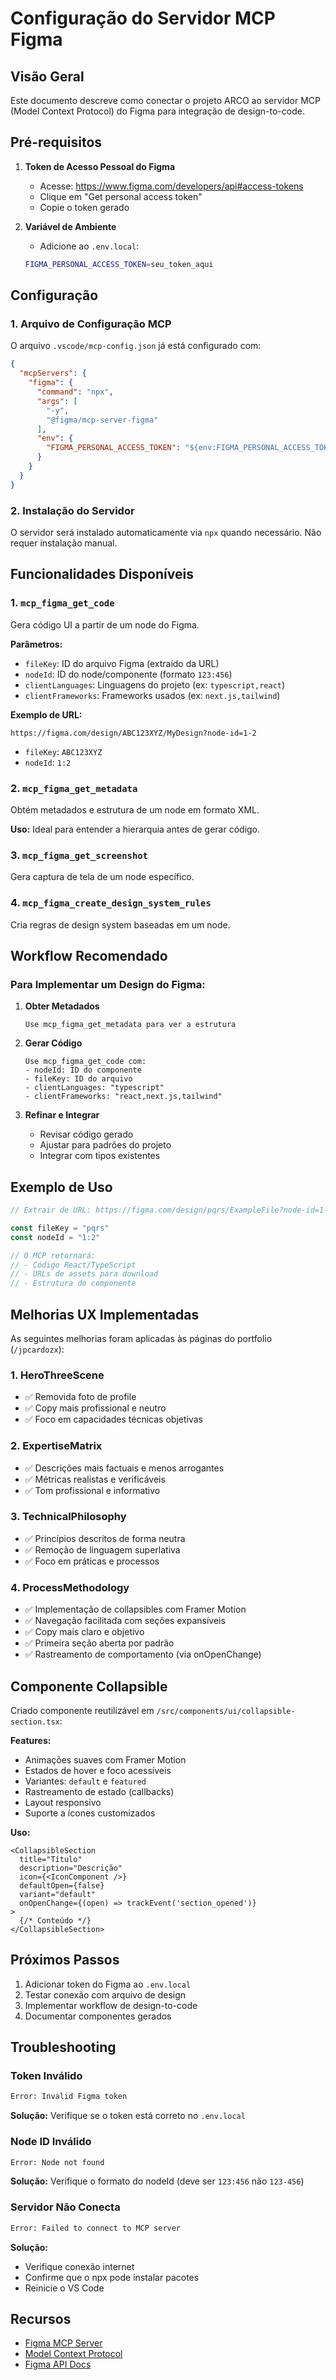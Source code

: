 # Configuração do Servidor MCP Figma

## Visão Geral
Este documento descreve como conectar o projeto ARCO ao servidor MCP (Model Context Protocol) do Figma para integração de design-to-code.

## Pré-requisitos

1. **Token de Acesso Pessoal do Figma**
   - Acesse: https://www.figma.com/developers/api#access-tokens
   - Clique em "Get personal access token"
   - Copie o token gerado

2. **Variável de Ambiente**
   - Adicione ao `.env.local`:
   ```bash
   FIGMA_PERSONAL_ACCESS_TOKEN=seu_token_aqui
   ```

## Configuração

### 1. Arquivo de Configuração MCP
O arquivo `.vscode/mcp-config.json` já está configurado com:

```json
{
  "mcpServers": {
    "figma": {
      "command": "npx",
      "args": [
        "-y",
        "@figma/mcp-server-figma"
      ],
      "env": {
        "FIGMA_PERSONAL_ACCESS_TOKEN": "${env:FIGMA_PERSONAL_ACCESS_TOKEN}"
      }
    }
  }
}
```

### 2. Instalação do Servidor
O servidor será instalado automaticamente via `npx` quando necessário. Não requer instalação manual.

## Funcionalidades Disponíveis

### 1. `mcp_figma_get_code`
Gera código UI a partir de um node do Figma.

**Parâmetros:**
- `fileKey`: ID do arquivo Figma (extraído da URL)
- `nodeId`: ID do node/componente (formato `123:456`)
- `clientLanguages`: Linguagens do projeto (ex: `typescript,react`)
- `clientFrameworks`: Frameworks usados (ex: `next.js,tailwind`)

**Exemplo de URL:**
```
https://figma.com/design/ABC123XYZ/MyDesign?node-id=1-2
```
- `fileKey`: `ABC123XYZ`
- `nodeId`: `1:2`

### 2. `mcp_figma_get_metadata`
Obtém metadados e estrutura de um node em formato XML.

**Uso:** Ideal para entender a hierarquia antes de gerar código.

### 3. `mcp_figma_get_screenshot`
Gera captura de tela de um node específico.

### 4. `mcp_figma_create_design_system_rules`
Cria regras de design system baseadas em um node.

## Workflow Recomendado

### Para Implementar um Design do Figma:

1. **Obter Metadados**
   ```
   Use mcp_figma_get_metadata para ver a estrutura
   ```

2. **Gerar Código**
   ```
   Use mcp_figma_get_code com:
   - nodeId: ID do componente
   - fileKey: ID do arquivo
   - clientLanguages: "typescript"
   - clientFrameworks: "react,next.js,tailwind"
   ```

3. **Refinar e Integrar**
   - Revisar código gerado
   - Ajustar para padrões do projeto
   - Integrar com tipos existentes

## Exemplo de Uso

```typescript
// Extrair de URL: https://figma.com/design/pqrs/ExampleFile?node-id=1-2

const fileKey = "pqrs"
const nodeId = "1:2"

// O MCP retornará:
// - Código React/TypeScript
// - URLs de assets para download
// - Estrutura do componente
```

## Melhorias UX Implementadas

As seguintes melhorias foram aplicadas às páginas do portfolio (`/jpcardozx`):

### 1. **HeroThreeScene**
- ✅ Removida foto de profile
- ✅ Copy mais profissional e neutro
- ✅ Foco em capacidades técnicas objetivas

### 2. **ExpertiseMatrix**
- ✅ Descrições mais factuais e menos arrogantes
- ✅ Métricas realistas e verificáveis
- ✅ Tom profissional e informativo

### 3. **TechnicalPhilosophy**
- ✅ Princípios descritos de forma neutra
- ✅ Remoção de linguagem superlativa
- ✅ Foco em práticas e processos

### 4. **ProcessMethodology**
- ✅ Implementação de collapsibles com Framer Motion
- ✅ Navegação facilitada com seções expansíveis
- ✅ Copy mais claro e objetivo
- ✅ Primeira seção aberta por padrão
- ✅ Rastreamento de comportamento (via onOpenChange)

## Componente Collapsible

Criado componente reutilizável em `/src/components/ui/collapsible-section.tsx`:

**Features:**
- Animações suaves com Framer Motion
- Estados de hover e foco acessíveis
- Variantes: `default` e `featured`
- Rastreamento de estado (callbacks)
- Layout responsivo
- Suporte a ícones customizados

**Uso:**
```tsx
<CollapsibleSection
  title="Título"
  description="Descrição"
  icon={<IconComponent />}
  defaultOpen={false}
  variant="default"
  onOpenChange={(open) => trackEvent('section_opened')}
>
  {/* Conteúdo */}
</CollapsibleSection>
```

## Próximos Passos

1. Adicionar token do Figma ao `.env.local`
2. Testar conexão com arquivo de design
3. Implementar workflow de design-to-code
4. Documentar componentes gerados

## Troubleshooting

### Token Inválido
```bash
Error: Invalid Figma token
```
**Solução:** Verifique se o token está correto no `.env.local`

### Node ID Inválido
```bash
Error: Node not found
```
**Solução:** Verifique o formato do nodeId (deve ser `123:456` não `123-456`)

### Servidor Não Conecta
```bash
Error: Failed to connect to MCP server
```
**Solução:** 
- Verifique conexão internet
- Confirme que o npx pode instalar pacotes
- Reinicie o VS Code

## Recursos

- [Figma MCP Server](https://github.com/figma/mcp-server-figma)
- [Model Context Protocol](https://modelcontextprotocol.io)
- [Figma API Docs](https://www.figma.com/developers/api)
